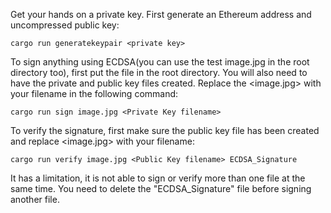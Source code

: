 Get your hands on a private key.
First generate an Ethereum address and uncompressed public key:
```
cargo run generatekeypair <private key>
```
To sign anything using ECDSA(you can use the test image.jpg in the root directory too), first put the file in the root directory. You will also need to have the private and public key files created. Replace the <image.jpg> with your filename in the following command:
```
cargo run sign image.jpg <Private Key filename>
```
To verify the signature, first make sure the public key file has been created and replace <image.jpg> with your filename:
```
cargo run verify image.jpg <Public Key filename> ECDSA_Signature
```
It has a limitation, it is not able to sign or verify more than one file at the same time. You need to delete the "ECDSA_Signature" file before signing another file.

